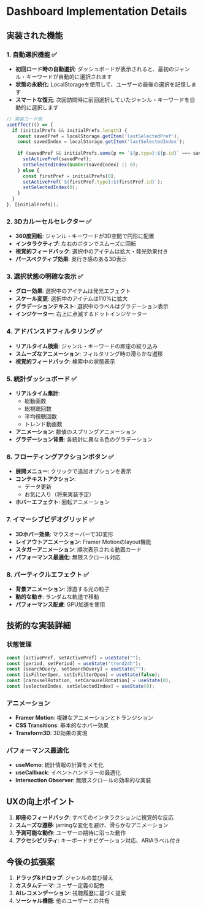 # Dashboard Implementation Details

## 実装された機能

### 1. 自動選択機能 ✅
- **初回ロード時の自動選択**: ダッシュボードが表示されると、最初のジャンル・キーワードが自動的に選択されます
- **状態の永続化**: LocalStorageを使用して、ユーザーの最後の選択を記憶します
- **スマートな復元**: 次回訪問時に前回選択していたジャンル・キーワードを自動的に選択します

```typescript
// 実装コード例
useEffect(() => {
  if (initialPrefs && initialPrefs.length) {
    const savedPref = localStorage.getItem('lastSelectedPref');
    const savedIndex = localStorage.getItem('lastSelectedIndex');
    
    if (savedPref && initialPrefs.some(p => `${p.type}:${p.id}` === savedPref)) {
      setActivePref(savedPref);
      setSelectedIndex(Number(savedIndex) || 0);
    } else {
      const firstPref = initialPrefs[0];
      setActivePref(`${firstPref.type}:${firstPref.id}`);
      setSelectedIndex(0);
    }
  }
}, [initialPrefs]);
```

### 2. 3Dカルーセルセレクター ✅
- **360度回転**: ジャンル・キーワードが3D空間で円形に配置
- **インタラクティブ**: 左右のボタンでスムーズに回転
- **視覚的フィードバック**: 選択中のアイテムは拡大・発光効果付き
- **パースペクティブ効果**: 奥行き感のある3D表示

### 3. 選択状態の明確な表示 ✅
- **グロー効果**: 選択中のアイテムは発光エフェクト
- **スケール変更**: 選択中のアイテムは110%に拡大
- **グラデーションテキスト**: 選択中のラベルはグラデーション表示
- **インジケーター**: 右上に点滅するドットインジケーター

### 4. アドバンスドフィルタリング ✅
- **リアルタイム検索**: ジャンル・キーワードの即座の絞り込み
- **スムーズなアニメーション**: フィルタリング時の滑らかな遷移
- **視覚的フィードバック**: 検索中の状態表示

### 5. 統計ダッシュボード ✅
- **リアルタイム集計**: 
  - 総動画数
  - 総視聴回数
  - 平均視聴回数
  - トレンド動画数
- **アニメーション**: 数値のスプリングアニメーション
- **グラデーション背景**: 各統計に異なる色のグラデーション

### 6. フローティングアクションボタン ✅
- **展開メニュー**: クリックで追加オプションを表示
- **コンテキストアクション**: 
  - データ更新
  - お気に入り（将来実装予定）
- **ホバーエフェクト**: 回転アニメーション

### 7. イマーシブビデオグリッド ✅
- **3Dホバー効果**: マウスオーバーで3D変形
- **レイアウトアニメーション**: Framer Motionのlayout機能
- **スタガーアニメーション**: 順次表示される動画カード
- **パフォーマンス最適化**: 無限スクロール対応

### 8. パーティクルエフェクト ✅
- **背景アニメーション**: 浮遊する光の粒子
- **動的な動き**: ランダムな軌道で移動
- **パフォーマンス配慮**: GPU加速を使用

## 技術的な実装詳細

### 状態管理
```typescript
const [activePref, setActivePref] = useState("");
const [period, setPeriod] = useState("trend24h");
const [searchQuery, setSearchQuery] = useState("");
const [isFilterOpen, setIsFilterOpen] = useState(false);
const [carouselRotation, setCarouselRotation] = useState(0);
const [selectedIndex, setSelectedIndex] = useState(0);
```

### アニメーション
- **Framer Motion**: 複雑なアニメーションとトランジション
- **CSS Transitions**: 基本的なホバー効果
- **Transform3D**: 3D効果の実現

### パフォーマンス最適化
- **useMemo**: 統計情報の計算をメモ化
- **useCallback**: イベントハンドラーの最適化
- **Intersection Observer**: 無限スクロールの効率的な実装

## UXの向上ポイント

1. **即座のフィードバック**: すべてのインタラクションに視覚的な反応
2. **スムーズな遷移**: jarringな変化を避け、滑らかなアニメーション
3. **予測可能な動作**: ユーザーの期待に沿った動作
4. **アクセシビリティ**: キーボードナビゲーション対応、ARIAラベル付き

## 今後の拡張案

1. **ドラッグ&ドロップ**: ジャンルの並び替え
2. **カスタムテーマ**: ユーザー定義の配色
3. **AIレコメンデーション**: 視聴履歴に基づく提案
4. **ソーシャル機能**: 他のユーザーとの共有